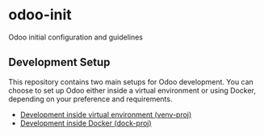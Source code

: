 # odoo-init
Odoo initial configuration and guidelines

## Development Setup

This repository contains two main setups for Odoo development. You can choose to set up Odoo either inside a virtual environment or using Docker, depending on your preference and requirements.

- [Development inside virtual environment (venv-proj)](venv-proj)
- [Development inside Docker (dock-proj)](dock-proj)
